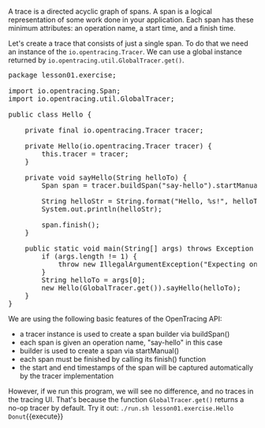 A trace is a directed acyclic graph of spans. A span is a logical representation of some work done in your application. Each span has these minimum attributes: an operation name, a start time, and a finish time.

Let's create a trace that consists of just a single span. To do that we need an instance of the `io.opentracing.Tracer`. We can use a global instance returned by `io.opentracing.util.GlobalTracer.get()`.

<pre class="file" data-filename="opentracing-tutorial/java/src/main/java/lesson01/exercise/Hello.java" data-target="replace">package lesson01.exercise;

import io.opentracing.Span;
import io.opentracing.util.GlobalTracer;

public class Hello {

    private final io.opentracing.Tracer tracer;

    private Hello(io.opentracing.Tracer tracer) {
        this.tracer = tracer;
    }

    private void sayHello(String helloTo) {
        Span span = tracer.buildSpan("say-hello").startManual();

        String helloStr = String.format("Hello, %s!", helloTo);
        System.out.println(helloStr);

        span.finish();
    }

    public static void main(String[] args) throws Exception {
        if (args.length != 1) {
            throw new IllegalArgumentException("Expecting one argument");
        }
        String helloTo = args[0];
        new Hello(GlobalTracer.get()).sayHello(helloTo);
    }
}</pre>

We are using the following basic features of the OpenTracing API:

* a tracer instance is used to create a span builder via buildSpan()
* each span is given an operation name, "say-hello" in this case
* builder is used to create a span via startManual()
* each span must be finished by calling its finish() function
* the start and end timestamps of the span will be captured automatically by the tracer implementation

However, if we run this program, we will see no difference, and no traces in the tracing UI. That's because the function `GlobalTracer.get()` returns a no-op tracer by default. Try it out: `./run.sh lesson01.exercise.Hello Donut`{{execute}}
